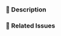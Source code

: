 <!--
Thank you for submitting a pull request!

Please verify that:
* [ ] Code is up-to-date with the `master` branch.
* [ ] You've successfully built and run the tests locally.
* [ ] There are new or updated unit tests validating the change.

Refer to CODE-OF-CONDUCT.md for more details.
  https://github.com/ExpediaGroup/apiary-waggledance-docker/blob/master/CODE-OF-CONDUCT.md
-->

### :pencil: Description


### :link: Related Issues
